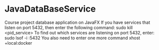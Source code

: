 # JavaDataBaseService
Course project database application on JavaFX
If you have services that listen on port 5432, then enter the following command:
sudo kill <pid_service>
To find out which services are listening on port 5432, enter:
sudo lsof -i :5432
You also need to enter one more command
xhost +local:docker
